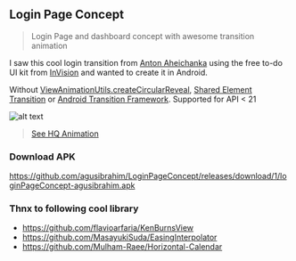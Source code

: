 ## Login Page Concept
> Login Page and dashboard concept with awesome transition animation

I saw this cool login transition from [Anton Aheichanka](https://dribbble.com/shots/1945593-Login-Home-Screen)
 using the free to-do UI kit from [InVision](http://www.invisionapp.com/do)
 and wanted to create it in Android. 
 
Without [ViewAnimationUtils.createCircularReveal](http://goo.gl/QjsYP2), [Shared Element Transition](http://guides.codepath.com/android/shared-element-activity-transition) or [Android Transition Framework](https://developer.android.com/training/transitions/overview.html). 
Supported for API < 21

![alt text](https://thumbs.gfycat.com/ShockingSourJackrabbit-size_restricted.gif "My Animation")
> [See HQ Animation](https://gfycat.com/ShockingSourJackrabbit)

### Download APK
https://github.com/agusibrahim/LoginPageConcept/releases/download/1/loginPageConcept-agusibrahim.apk

### Thnx to following cool library
* https://github.com/flavioarfaria/KenBurnsView
* https://github.com/MasayukiSuda/EasingInterpolator
* https://github.com/Mulham-Raee/Horizontal-Calendar
